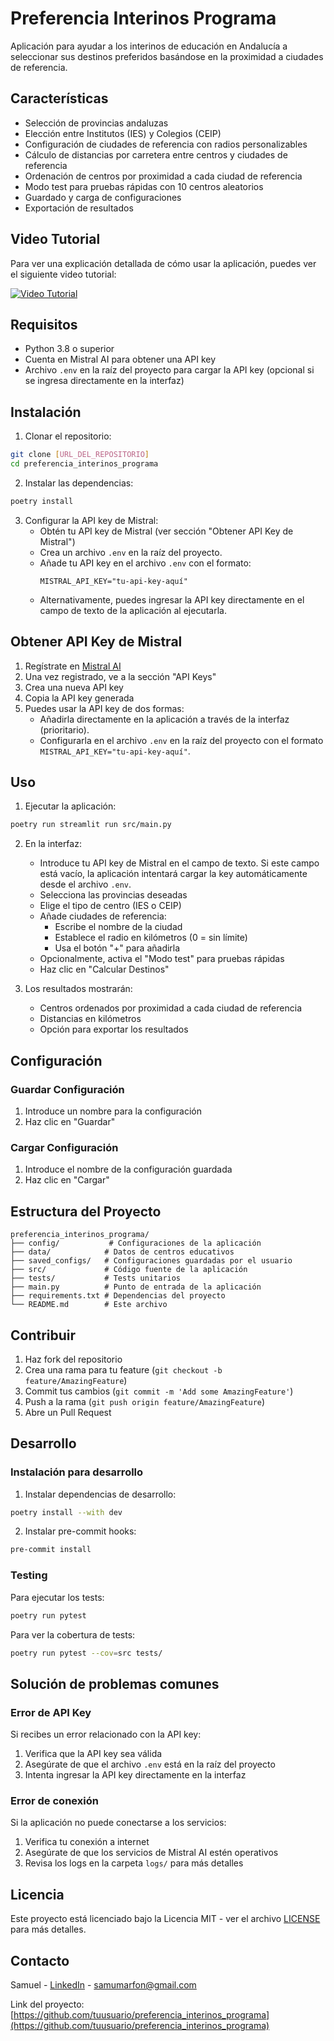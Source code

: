 # Preferencia Interinos Programa

Aplicación para ayudar a los interinos de educación en Andalucía a seleccionar sus destinos preferidos basándose en la proximidad a ciudades de referencia.

## Características

- Selección de provincias andaluzas
- Elección entre Institutos (IES) y Colegios (CEIP)
- Configuración de ciudades de referencia con radios personalizables
- Cálculo de distancias por carretera entre centros y ciudades de referencia
- Ordenación de centros por proximidad a cada ciudad de referencia
- Modo test para pruebas rápidas con 10 centros aleatorios
- Guardado y carga de configuraciones
- Exportación de resultados

## Video Tutorial

Para ver una explicación detallada de cómo usar la aplicación, puedes ver el siguiente video tutorial:

[![Video Tutorial](https://img.youtube.com/vi/1iMq3vuc5gM/0.jpg)](https://youtu.be/1iMq3vuc5gM)

## Requisitos

- Python 3.8 o superior
- Cuenta en Mistral AI para obtener una API key
- Archivo `.env` en la raíz del proyecto para cargar la API key (opcional si se ingresa directamente en la interfaz)

## Instalación

1. Clonar el repositorio:
```bash
git clone [URL_DEL_REPOSITORIO]
cd preferencia_interinos_programa
```

2. Instalar las dependencias:
```bash
poetry install
```

3. Configurar la API key de Mistral:
   - Obtén tu API key de Mistral (ver sección "Obtener API Key de Mistral")
   - Crea un archivo `.env` en la raíz del proyecto.
   - Añade tu API key en el archivo `.env` con el formato:
     ```
     MISTRAL_API_KEY="tu-api-key-aquí"
     ```
   - Alternativamente, puedes ingresar la API key directamente en el campo de texto de la aplicación al ejecutarla.

## Obtener API Key de Mistral

1. Regístrate en [Mistral AI](https://console.mistral.ai/)
2. Una vez registrado, ve a la sección "API Keys"
3. Crea una nueva API key
4. Copia la API key generada
5. Puedes usar la API key de dos formas:
   - Añadirla directamente en la aplicación a través de la interfaz (prioritario).
   - Configurarla en el archivo `.env` en la raíz del proyecto con el formato `MISTRAL_API_KEY="tu-api-key-aquí"`.

## Uso

1. Ejecutar la aplicación:
```bash
poetry run streamlit run src/main.py
```

2. En la interfaz:
   - Introduce tu API key de Mistral en el campo de texto. Si este campo está vacío, la aplicación intentará cargar la key automáticamente desde el archivo `.env`.
   - Selecciona las provincias deseadas
   - Elige el tipo de centro (IES o CEIP)
   - Añade ciudades de referencia:
     - Escribe el nombre de la ciudad
     - Establece el radio en kilómetros (0 = sin límite)
     - Usa el botón "+" para añadirla
   - Opcionalmente, activa el "Modo test" para pruebas rápidas
   - Haz clic en "Calcular Destinos"

3. Los resultados mostrarán:
   - Centros ordenados por proximidad a cada ciudad de referencia
   - Distancias en kilómetros
   - Opción para exportar los resultados

## Configuración

### Guardar Configuración
1. Introduce un nombre para la configuración
2. Haz clic en "Guardar"

### Cargar Configuración
1. Introduce el nombre de la configuración guardada
2. Haz clic en "Cargar"

## Estructura del Proyecto

```
preferencia_interinos_programa/
├── config/           # Configuraciones de la aplicación
├── data/            # Datos de centros educativos
├── saved_configs/   # Configuraciones guardadas por el usuario
├── src/             # Código fuente de la aplicación
├── tests/           # Tests unitarios
├── main.py          # Punto de entrada de la aplicación
├── requirements.txt # Dependencias del proyecto
└── README.md        # Este archivo
```

## Contribuir

1. Haz fork del repositorio
2. Crea una rama para tu feature (`git checkout -b feature/AmazingFeature`)
3. Commit tus cambios (`git commit -m 'Add some AmazingFeature'`)
4. Push a la rama (`git push origin feature/AmazingFeature`)
5. Abre un Pull Request

## Desarrollo

### Instalación para desarrollo

1. Instalar dependencias de desarrollo:
```bash
poetry install --with dev
```

2. Instalar pre-commit hooks:
```bash
pre-commit install
```

### Testing

Para ejecutar los tests:
```bash
poetry run pytest
```

Para ver la cobertura de tests:
```bash
poetry run pytest --cov=src tests/
```

## Solución de problemas comunes

### Error de API Key
Si recibes un error relacionado con la API key:
1. Verifica que la API key sea válida
2. Asegúrate de que el archivo `.env` está en la raíz del proyecto
3. Intenta ingresar la API key directamente en la interfaz

### Error de conexión
Si la aplicación no puede conectarse a los servicios:
1. Verifica tu conexión a internet
2. Asegúrate de que los servicios de Mistral AI estén operativos
3. Revisa los logs en la carpeta `logs/` para más detalles

## Licencia

Este proyecto está licenciado bajo la Licencia MIT - ver el archivo [LICENSE](LICENSE) para más detalles.

## Contacto

Samuel - [LinkedIn](https://www.linkedin.com/in/samuel-mart%C3%ADn-fonseca-74014b17/) - samumarfon@gmail.com

Link del proyecto: [https://github.com/tuusuario/preferencia_interinos_programa](https://github.com/tuusuario/preferencia_interinos_programa)
